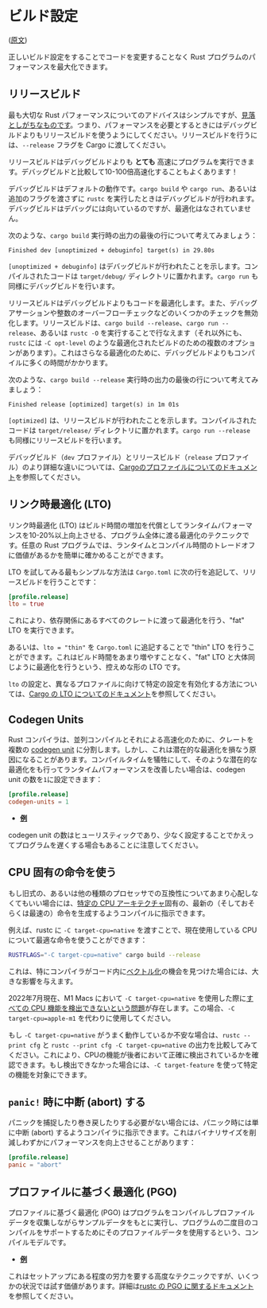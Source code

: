 <!-- commit: https://github.com/nnethercote/perf-book/commit/42f42d6315dbdd1991e9bf8363e8bb4b3d79ca48 -->

# ビルド設定

([原文](https://nnethercote.github.io/perf-book/build-configuration.html))

正しいビルド設定をすることでコードを変更することなく Rust プログラムのパフォーマンスを最大化できます。

## リリースビルド

最も大切な Rust パフォーマンスについてのアドバイスはシンプルですが、[見落としがちなものです]。つまり、パフォーマンスを必要とするときにはデバッグビルドよりもリリースビルドを使うようにしてください。リリースビルドを行うには、`--release` フラグを Cargo に渡してください。

[見落としがちなものです]: https://users.rust-lang.org/t/why-my-rust-program-is-so-slow/47764/5

リリースビルドはデバッグビルドよりも **とても** 高速にプログラムを実行できます。デバッグビルドと比較して10-100倍高速化することもよくあります！

デバッグビルドはデフォルトの動作です。`cargo build` や `cargo run`、あるいは追加のフラグを渡さずに `rustc` を実行したときはデバッグビルドが行われます。デバッグビルドはデバッグには向いているのですが、最適化はなされていません。

次のような、`cargo build` 実行時の出力の最後の行について考えてみましょう：

```text
Finished dev [unoptimized + debuginfo] target(s) in 29.80s
```

`[unoptimized + debuginfo]` はデバッグビルドが行われたことを示します。コンパイルされたコードは `target/debug/` ディレクトリに置かれます。`cargo run` も同様にデバッグビルドを行います。

リリースビルドはデバッグビルドよりもコードを最適化します。また、デバッグアサーションや整数のオーバーフローチェックなどのいくつかのチェックを無効化します。リリースビルドは、`cargo build --release`、`cargo run --release`、あるいは `rustc -O` を実行することで行なえます（それ以外にも、`rustc` には `-C opt-level` のような最適化されたビルドのための複数のオプションがあります）。これはさらなる最適化のために、デバッグビルドよりもコンパイルに多くの時間がかかります。

次のような、`cargo build --release` 実行時の出力の最後の行について考えてみましょう：

```text
Finished release [optimized] target(s) in 1m 01s
```

`[optimized]` は、リリースビルドが行われたことを示します。コンパイルされたコードは `target/release/` ディレクトリに置かれます。`cargo run --release` も同様にリリースビルドを行います。

デバッグビルド（`dev` プロファイル）とリリースビルド（`release` プロファイル）のより詳細な違いについては、[Cargoのプロファイルについてのドキュメント]を参照してください。

[Cargoのプロファイルについてのドキュメント]: https://doc.rust-lang.org/cargo/reference/profiles.html

## リンク時最適化 (LTO)

リンク時最適化 (LTO) はビルド時間の増加を代償としてランタイムパフォーマンスを10-20%以上向上させる、プログラム全体に渡る最適化のテクニックです。任意の Rust プログラムでは、ランタイムとコンパイル時間のトレードオフに価値があるかを簡単に確かめることができます。

LTO を試してみる最もシンプルな方法は `Cargo.toml` に次の行を追記して、リリースビルドを行うことです：

```toml
[profile.release]
lto = true
```

これにより、依存関係にあるすべてのクレートに渡って最適化を行う、"fat" LTO を実行できます。

あるいは、`lto = "thin"` を `Cargo.toml` に追記することで "thin" LTO を行うことができます。これはビルド時間をあまり増やすことなく、"fat" LTO と大体同じように最適化を行うという、控えめな形の LTO です。

`lto` の設定と、異なるプロファイルに向けて特定の設定を有効化する方法については、[Cargo の LTO についてのドキュメント]を参照してください。

[Cargo の LTO についてのドキュメント]: https://doc.rust-lang.org/cargo/reference/profiles.html#lto

## Codegen Units

Rust コンパイラは、並列コンパイルとそれによる高速化のために、クレートを複数の [codegen unit] に分割します。しかし、これは潜在的な最適化を損なう原因になることがあります。コンパイルタイムを犠牲にして、そのような潜在的な最適化をも行ってランタイムパフォーマンスを改善したい場合は、codegen unit の数を`1`に設定できます：

<!-- FIXME: codegen unit は訳すべき？ コード生成単位？ codegen 単位？ -->

```toml
[profile.release]
codegen-units = 1
```

- [**例**](https://likebike.com/posts/How_To_Write_Fast_Rust_Code.html#emit-asm)

[codegen unit]: https://doc.rust-lang.org/rustc/codegen-options/index.html#codegen-units

codegen unit の数はヒューリスティックであり、少なく設定することでかえってプログラムを遅くする場合もあることに注意してください。

## CPU 固有の命令を使う

もし旧式の、あるいは他の種類のプロセッサでの互換性についてあまり心配しなくてもいい場合には、[特定の CPU アーキテクチャ]固有の、最新の（そしておそらくは最速の）命令を生成するようコンパイルに指示できます。

[特定の CPU アーキテクチャ]: https://doc.rust-lang.org/1.41.1/rustc/codegen-options/index.html#target-cpu

例えば、rustc に `-C target-cpu=native` を渡すことで、現在使用している CPU について最適な命令を使うことができます：

```bash
RUSTFLAGS="-C target-cpu=native" cargo build --release
```

これは、特にコンパイラがコード内に[ベクトル化]の機会を見つけた場合には、大きな影響を与えます。

[ベクトル化]: https://ja.wikipedia.org/wiki/%E3%83%99%E3%82%AF%E3%83%88%E3%83%AB%E5%8C%96

2022年7月現在、M1 Macs において `-C target-cpu=native` を使用した際に[すべての CPU 機能を検出できないという問題][issue]が存在します。この場合、`-C target-cpu=apple-m1` を代わりに使用してください。

[issue]: https://github.com/rust-lang/rust/issues/93889

もし `-C target-cpu=native` がうまく動作しているか不安な場合は、`rustc --print cfg` と `rustc --print cfg -C target-cpu=native` の出力を比較してみてください。これにより、CPUの機能が後者において正確に検出されているかを確認できます。もし検出できなかった場合には、`-C target-feature` を使って特定の機能を対象にできます。

## `panic!` 時に中断 (abort) する

パニックを捕捉したり巻き戻したりする必要がない場合には、パニック時には単に中断 (abort) するようコンパイラに指示できます。これはバイナリサイズを削減しわずかにパフォーマンスを向上させることがあります：

```toml
[profile.release]
panic = "abort"
```

## プロファイルに基づく最適化 (PGO)

プロファイルに基づく最適化 (PGO) はプログラムをコンパイルしプロファイルデータを収集しながらサンプルデータをもとに実行し、プログラムの二度目のコンパイルをサポートするためにそのプロファイルデータを使用するという、コンパイルモデルです。

- [**例**](https://blog.rust-lang.org/inside-rust/2020/11/11/exploring-pgo-for-the-rust-compiler.html)

これはセットアップにある程度の労力を要する高度なテクニックですが、いくつかの状況では試す価値があります。詳細は[rustc の PGO に関するドキュメント]を参照してください。

[rustc の PGO に関するドキュメント]: https://doc.rust-lang.org/rustc/profile-guided-optimization.html
